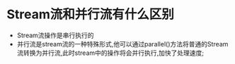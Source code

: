 # Stream流和并行流有什么区别
  - Stream流操作是串行执行的
  - 并行流是stream流的一种特殊形式,他可以通过parallel()方法将普通的Stream流转换为并行流,此时stream中的操作将会并行执行,加快了处理速度;